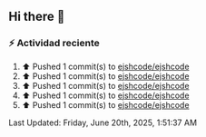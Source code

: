 ## Hi there 👋

### :zap: Actividad reciente
<!--RECENT_ACTIVITY:start-->
1. ⬆️ Pushed 1 commit(s) to [ejshcode/ejshcode](https://github.com/ejshcode/ejshcode)<br>
2. ⬆️ Pushed 1 commit(s) to [ejshcode/ejshcode](https://github.com/ejshcode/ejshcode)<br>
3. ⬆️ Pushed 1 commit(s) to [ejshcode/ejshcode](https://github.com/ejshcode/ejshcode)<br>
4. ⬆️ Pushed 1 commit(s) to [ejshcode/ejshcode](https://github.com/ejshcode/ejshcode)<br>
5. ⬆️ Pushed 1 commit(s) to [ejshcode/ejshcode](https://github.com/ejshcode/ejshcode)<br>
<!--RECENT_ACTIVITY:end-->
<!--RECENT_ACTIVITY:last_update-->
Last Updated: Friday, June 20th, 2025, 1:51:37 AM
<!--RECENT_ACTIVITY:last_update_end-->

<!--
**ejshcode/ejshcode** is a ✨ _special_ ✨ repository because its `README.md` (this file) appears on your GitHub profile.

Here are some ideas to get you started:

- 🔭 I’m currently working on ...
- 🌱 I’m currently learning ...
- 👯 I’m looking to collaborate on ...
- 🤔 I’m looking for help with ...
- 💬 Ask me about ...
- 📫 How to reach me: ...
- 😄 Pronouns: ...
- ⚡ Fun fact: ...
-->
